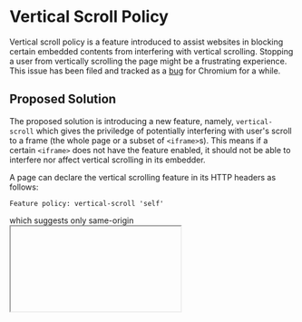 # Vertical Scroll Policy
Vertical scroll policy is a feature introduced to assist websites in blocking
certain embedded contents from interfering with vertical scrolling. Stopping a user from vertically
scrolling the page might be a frustrating experience. This issue has been filed and tracked as a
[bug](https://crbug.com/611982) for Chromium for a while.

## Proposed Solution
The proposed solution is introducing a new feature, namely, `vertical-scroll` which gives the priviledge of potentially
interfering with user's scroll to a frame (the whole page or a subset of `<iframe>`s). This means if a certain `<iframe>`
does not have the feature enabled, it should not be able to interfere nor affect vertical scrolling in its embedder.

A page can declare the vertical scrolling feature in its HTTP headers as follows:
```http
Feature policy: vertical-scroll 'self'
```
which suggests only same-origin <iframe>'s are allowed to interfere with vertical scroll. Alternatively, the feature can
be declared for a single `<iframe>` using `allow` attribute:
```html
<iframe src="..." allow="vertical-scroll 'none'"></iframe>
```
which will limit the ability of the `<iframe>` in blocking vertical scrolling. Alternatively, specific origins can be
whitelisted to use the feature:
```html
<iframe src="..." allow="vertical-scroll https://www.example.com"></iframe>
```
In order to avoid breaking web pages, the feature should be enabled by default for all pages and `<iframe>`s, unless specified
otherwise in the HTTP header or `<iframe>`'s `allow` attribute.

## Proposed Implementation
There are several techniques that can be used by an `<iframe>` to block user's ability to scroll:
  * Canceling (calling `event.preventDefault()`) scroll related events such as `touchstart`, `touchmove`, or `wheel`.
  * Assigning a `touch-action` which prevents vertically scrolling, i.e., does not include `pan-y` or `pinch-zoom`.
  * (Ab)Using programmatic scrolling, i.e. `element.scrollIntoView()`.

The propsoed solutoin is that disabled frames (i.e., those with `vertical-scroll 'none'`) will not be able to use
either of the mentioned techniques. This is attained by:
  * Ensuring all scroll related input events are non-cancelable.
  * All elements and nodes inside such frames do have `pan-y` in their`touch-action` CSS property (if not, enforce `pan-y`).
  * Scripted and programmtic scorlling is handled within the scrop of a frame, i.e., calls to `element.scrollIntoView()`
  do not propagate outside of a disabled frame.
 
